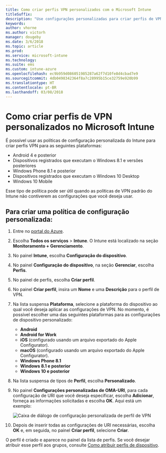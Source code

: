 ```yaml
---
title: Como criar perfis VPN personalizados com o Microsoft Intune
titleSuffix: 
description: "Use configurações personalizadas para criar perfis de VPN no Intune."
keywords: 
author: vhorne
ms.author: victorh
manager: dougeby
ms.date: 3/6/2018
ms.topic: article
ms.prod: 
ms.service: microsoft-intune
ms.technology: 
ms.suite: ems
ms.custom: intune-azure
ms.openlocfilehash: ec9b959d086051985287a62f7d10fe8d4cbad7e9
ms.sourcegitcommit: 4db0498342364f8a7c28995b15ce32759e920b99
ms.translationtype: HT
ms.contentlocale: pt-BR
ms.lasthandoff: 03/08/2018
---
```

# <a name="how-to-create-custom-vpn-profiles-in-microsoft-intune"></a>Como criar perfis de VPN personalizados no Microsoft Intune

É possível usar as políticas de configuração personalizada do Intune para criar perfis VPN para as seguintes plataformas:

* Android 4 e posterior
* Dispositivos registrados que executam o Windows 8.1 e versões posteriores
* Windows Phone 8.1 e posterior
* Dispositivos registrados que executam o Windows 10 Desktop 
* Windows 10 Mobile

Esse tipo de política pode ser útil quando as políticas de VPN padrão do Intune não contiverem as configurações que você deseja usar.

## <a name="to-create-a-custom-configuration-policy"></a>Para criar uma política de configuração personalizada:

1. Entre no [portal do Azure](https://portal.azure.com).
2. Escolha **Todos os serviços** > **Intune**. O Intune está localizado na seção **Monitoramento + Gerenciamento**.
3. No painel **Intune**, escolha **Configuração do dispositivo**.
2. No painel **Configuração do dispositivo**, na seção **Gerenciar**, escolha **Perfis**.
5. No painel de perfis, escolha **Criar perfil**.
6. No painel **Criar perfil**, insira um **Nome** e uma **Descrição** para o perfil de VPN.
7. Na lista suspensa **Plataforma**, selecione a plataforma do dispositivo ao qual você deseja aplicar as configurações de VPN. No momento, é possível escolher uma das seguintes plataformas para as configurações de dispositivo personalizado:
    - **Android**
    - **Android for Work**
    - **iOS** (configurado usando um arquivo exportado do Apple Configurator).
    - **macOS** (configurado usando um arquivo exportado do Apple Configurator).
    - **Windows Phone 8.1**
    - **Windows 8.1 e posterior**
    - **Windows 10 e posterior**
6. Na lista suspensa de tipos de **Perfil**, escolha **Personalizado**.
7. No painel **Configurações personalizadas de OMA-URI**, para cada configuração de URI que você deseja especificar, escolha **Adicionar**, forneça as informações solicitadas e escolha **OK**. Aqui está um exemplo:

   ![Caixa de diálogo de configuração personalizada de perfil de VPN](./media/Intune_Add_VPN_URI.png)

4.  Depois de inserir todas as configurações de URI necessárias, escolha **OK** e, em seguida, no painel **Criar perfil**, selecione **Criar**.

O perfil é criado e aparece no painel da lista de perfis.
Se você desejar atribuir esse perfil aos grupos, consulte [Como atribuir perfis de dispositivo](device-profile-assign.md).




